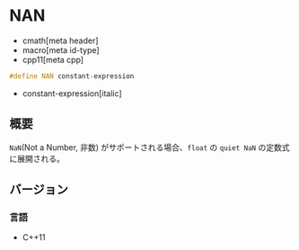 # NAN
* cmath[meta header]
* macro[meta id-type]
* cpp11[meta cpp]

```cpp
#define NAN constant-expression
```
* constant-expression[italic]

## 概要
`NaN`(Not a Number, 非数) がサポートされる場合、`float` の `quiet NaN` の定数式に展開される。


## バージョン
### 言語
- C++11
